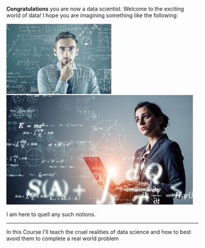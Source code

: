 

**Congratulations** you are now a data scientist. Welcome to the exciting world of data! I hope you are imagining something 
like the following:

![data1](../../../common/resources/images/data2.jpeg)
![data1](../../../common/resources/images/data3.jpg)

I am here to quell any such notions.  
***
In this Course I'll teach the cruel realities of data science and how to best avoid them to complete a real world problem